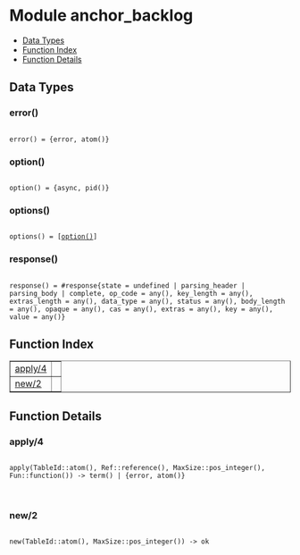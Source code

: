 

# Module anchor_backlog #
* [Data Types](#types)
* [Function Index](#index)
* [Function Details](#functions)



<a name="types"></a>

## Data Types ##




### <a name="type-error">error()</a> ###



<pre><code>
error() = {error, atom()}
</code></pre>





### <a name="type-option">option()</a> ###



<pre><code>
option() = {async, pid()}
</code></pre>





### <a name="type-options">options()</a> ###



<pre><code>
options() = [<a href="#type-option">option()</a>]
</code></pre>





### <a name="type-response">response()</a> ###



<pre><code>
response() = #response{state = undefined | parsing_header | parsing_body | complete, op_code = any(), key_length = any(), extras_length = any(), data_type = any(), status = any(), body_length = any(), opaque = any(), cas = any(), extras = any(), key = any(), value = any()}
</code></pre>


<a name="index"></a>

## Function Index ##


<table width="100%" border="1" cellspacing="0" cellpadding="2" summary="function index"><tr><td valign="top"><a href="#apply-4">apply/4</a></td><td></td></tr><tr><td valign="top"><a href="#new-2">new/2</a></td><td></td></tr></table>


<a name="functions"></a>

## Function Details ##

<a name="apply-4"></a>

### apply/4 ###


<pre><code>
apply(TableId::atom(), Ref::reference(), MaxSize::pos_integer(), Fun::function()) -&gt; term() | {error, atom()}
</code></pre>
<br />


<a name="new-2"></a>

### new/2 ###


<pre><code>
new(TableId::atom(), MaxSize::pos_integer()) -&gt; ok
</code></pre>
<br />


